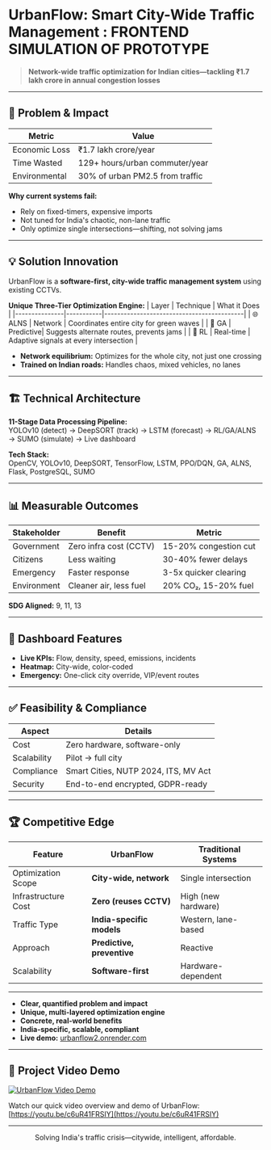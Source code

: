 # UrbanFlow: Smart City-Wide Traffic Management  : FRONTEND SIMULATION OF PROTOTYPE

> **Network-wide traffic optimization for Indian cities—tackling ₹1.7 lakh crore in annual congestion losses**

---

## 🚨 Problem & Impact

| Metric          | Value                            |
|-----------------|---------------------------------|
| Economic Loss   | ₹1.7 lakh crore/year            |
| Time Wasted     | 129+ hours/urban commuter/year  |
| Environmental   | 30% of urban PM2.5 from traffic |

**Why current systems fail:**  
- Rely on fixed-timers, expensive imports  
- Not tuned for India's chaotic, non-lane traffic  
- Only optimize single intersections—shifting, not solving jams

---

## 💡 Solution Innovation

UrbanFlow is a **software-first, city-wide traffic management system** using existing CCTVs.

**Unique Three-Tier Optimization Engine:**
| Layer         | Technique | What it Does                              |
|---------------|-----------|-------------------------------------------|
| 🌐 ALNS       | Network   | Coordinates entire city for green waves    |
| 🧬 GA         | Predictive| Suggests alternate routes, prevents jams  |
| 🧠 RL         | Real-time | Adaptive signals at every intersection    |

- **Network equilibrium:** Optimizes for the whole city, not just one crossing  
- **Trained on Indian roads:** Handles chaos, mixed vehicles, no lanes

---

## 🏗️ Technical Architecture

**11-Stage Data Processing Pipeline:**  
YOLOv10 (detect) → DeepSORT (track) → LSTM (forecast) → RL/GA/ALNS → SUMO (simulate) → Live dashboard

**Tech Stack:**  
OpenCV, YOLOv10, DeepSORT, TensorFlow, LSTM, PPO/DQN, GA, ALNS, Flask, PostgreSQL, SUMO

---

## 📊 Measurable Outcomes

| Stakeholder  | Benefit                  | Metric                 |
|--------------|--------------------------|------------------------|
| Government   | Zero infra cost (CCTV)   | 15-20% congestion cut  |
| Citizens     | Less waiting             | 30-40% fewer delays    |
| Emergency    | Faster response          | 3-5x quicker clearing  |
| Environment  | Cleaner air, less fuel   | 20% CO₂, 15-20% fuel   |

**SDG Aligned:** 9, 11, 13

---

## 🎨 Dashboard Features

- **Live KPIs:** Flow, density, speed, emissions, incidents
- **Heatmap:** City-wide, color-coded
- **Emergency:** One-click city override, VIP/event routes

---

## ✅ Feasibility & Compliance

| Aspect         | Details                              |
|----------------|--------------------------------------|
| Cost           | Zero hardware, software-only         |
| Scalability    | Pilot → full city                    |
| Compliance     | Smart Cities, NUTP 2024, ITS, MV Act |
| Security       | End-to-end encrypted, GDPR-ready     |

---

## 🏆 Competitive Edge

| Feature               | UrbanFlow                  | Traditional Systems         |
|-----------------------|----------------------------|----------------------------|
| Optimization Scope    | **City-wide, network**     | Single intersection        |
| Infrastructure Cost   | **Zero (reuses CCTV)**     | High (new hardware)        |
| Traffic Type          | **India-specific models**  | Western, lane-based        |
| Approach              | **Predictive, preventive** | Reactive                   |
| Scalability           | **Software-first**         | Hardware-dependent         |

---

- **Clear, quantified problem and impact**
- **Unique, multi-layered optimization engine**
- **Concrete, real-world benefits**
- **India-specific, scalable, compliant**
- **Live demo:** [urbanflow2.onrender.com](https://urbanflow2.onrender.com/)

---
## 🎥 Project Video Demo

[![UrbanFlow Video Demo](https://img.youtube.com/vi/c6uR41FRSIY/hqdefault.jpg)](https://youtu.be/c6uR41FRSIY)

Watch our quick video overview and demo of UrbanFlow:  
[https://youtu.be/c6uR41FRSIY](https://youtu.be/c6uR41FRSIY)


---

<div align="center">
Solving India's traffic crisis—citywide, intelligent, affordable.
</div>
